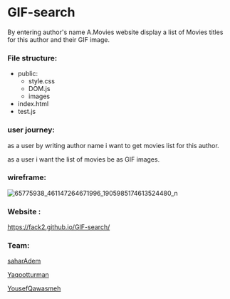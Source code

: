 # GIF-search

By entering author's name A.Movies website display a list of Movies titles for this author and their GIF image.

### File structure:

- public:
  - style.css
  - DOM.js
  - images
- index.html
- test.js

### user journey:

as a user by writing author name i want to get movies list for this author.

as a user i want the list of movies be as GIF images.

### wireframe:

![65775938_461147264671996_1905985174613524480_n](https://user-images.githubusercontent.com/41991629/60651538-18f7aa80-9e4f-11e9-968f-e2942de7eb13.jpg)


### Website :

https://fack2.github.io/GIF-search/


### Team:
[saharAdem](https://github.com/saharAdem)

[Yaqootturman](https://github.com/yaqootturman)

[YousefQawasmeh](https://github.com/YousefQwasmeh)
